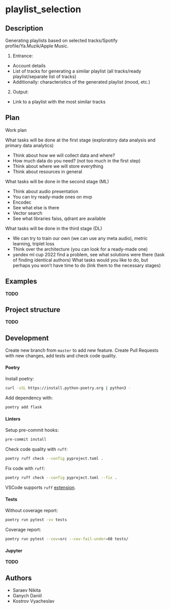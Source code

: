 # playlist_selection

## Description

Generating playlists based on selected tracks/Spotify profile/Ya.Muzik/Apple Music.
1. Entrance:
- Account details
- List of tracks for generating a similar playlist (all tracks/ready playlist/separate list of tracks)
- Additionally: characteristics of the generated playlist (mood, etc.)

2. Output:
- Link to a playlist with the most similar tracks

## Plan

Work plan

What tasks will be done at the first stage (exploratory data analysis and primary data analytics)
* Think about how we will collect data and where?
* How much data do you need? (not too much in the first step)
* Think about where we will store everything
* Think about resources in general

  
What tasks will be done in the second stage (ML)
* Think about audio presentation
* You can try ready-made ones on mvp
* Encodec
* See what else is there
* Vector search
* See what libraries faiss, qdrant are available
  
What tasks will be done in the third stage (DL)
* We can try to train our own (we can use any meta audio), metric learning, triplet loss
* Think over the architecture (you can look for a ready-made one)
* yandex ml cup 2022 find a problem, see what solutions were there (task of finding identical authors)
What tasks would you like to do, but perhaps you won’t have time to do (link them to the necessary stages)

## Examples

__TODO__

## Project structure

__TODO__

## Development

Create new branch from `master` to add new feature. Create Pull Requests with new changes, add tests and check code quality.

#### Poetry

Install poetry:
```bash
curl -sSL https://install.python-poetry.org | python3 -
```

Add dependency with:
```bash
poetry add flask
```

#### Linters
  
Setup pre-commit hooks:

```bash
pre-commit install
```

Check code quality with `ruff`:
```bash
poetry ruff check --config pyproject.toml .
```

Fix code with `ruff`:
```bash
poetry ruff check --config pyproject.toml --fix .
```

VSCode supports `ruff` [extension](https://marketplace.visualstudio.com/items?itemName=charliermarsh.ruff).


#### Tests

Without coverage report:

```bash
poetry run pytest -vv tests
```

Coverage report:
```bash
poetry run pytest --cov=src --cov-fail-under=60 tests/
```

#### Jupyter

__TODO__

## Authors

* Saraev Nikita
* Ganych Daniil
* Kostrov Vyacheslav
